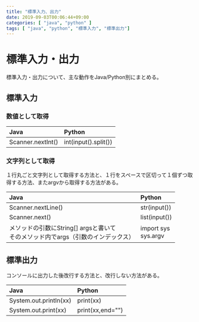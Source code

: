 ```yaml
---
title: "標準入力、出力"
date: 2019-09-03T00:06:44+09:00
categories: [ "java", "python" ]
tags: [ "java", "python", "標準入力", "標準出力"]
---
```


# 標準入力・出力

標準入力・出力について、主な動作をJava/Python別にまとめる。

## 標準入力

### 数値として取得

|Java|Python|
|:---|:---|
|Scanner.nextInt()|int(input().split())|

### 文字列として取得

１行丸ごと文字列として取得する方法と、１行をスペースで区切って１個ずつ取得する方法、またargvから取得する方法がある。

|Java|Python|
|:---|:---|
|Scanner.nextLine()|str(input())|
|Scanner.next()|list(input())|
|メソッドの引数にString[] argsと書いて<br>そのメソッド内でargs（引数のインデックス）|import sys<br>sys.argv |

## 標準出力

コンソールに出力した後改行する方法と、改行しない方法がある。

|Java|Python|
|:---|:---|
|System.out.println(xx)|print(xx)||
|System.out.print(xx)|print(xx,end="")||
